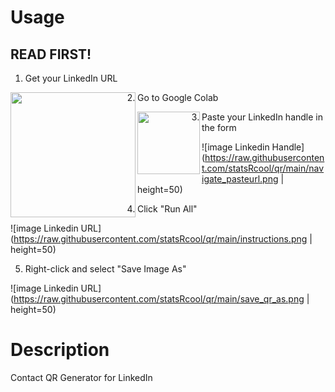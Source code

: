 # Usage

## READ FIRST!

1. Get your LinkedIn URL


<!-- ![image Linkedin URL](https://raw.githubusercontent.com/statsRcool/qr/main/linkedin_url.png)
 -->
 
<img src="https://raw.githubusercontent.com/statsRcool/qr/main/linkedin_url.png" align="left" height="200">


2. Go to Google Colab


<!-- [![Open In Colab](https://colab.research.google.com/assets/colab-badge.svg)](https://colab.research.google.com/drive/1_XV9Nvw1In43usLVGSVm11v1f3LInHR7#scrollTo=b3cR0s4g2Bzc&forceEdit=true&sandboxMode=true)
 -->

<a href="https://colab.research.google.com/drive/1_XV9Nvw1In43usLVGSVm11v1f3LInHR7#scrollTo=b3cR0s4g2Bzc&forceEdit=true&sandboxMode=true"><img src="https://colab.research.google.com/assets/colab-badge.svg" align="left" height="100"></a>


3. Paste your LinkedIn handle in the form


![image Linkedin Handle](https://raw.githubusercontent.com/statsRcool/qr/main/navigate_pasteurl.png | height=50)


4. Click "Run All"


![image Linkedin URL](https://raw.githubusercontent.com/statsRcool/qr/main/instructions.png | height=50)


5. Right-click and select "Save Image As"


![image Linkedin URL](https://raw.githubusercontent.com/statsRcool/qr/main/save_qr_as.png | height=50)


# Description

Contact QR Generator for LinkedIn
